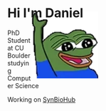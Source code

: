 # Hi I'm Daniel <img align="right" alt="peepoHey" src="peepoHey.gif" width="150px" style="margin-right: 300px; margin-top: -20px" />

PhD Student at CU Boulder studying Computer Science

Working on [SynBioHub][sbh]

[sbh]: https://github.com/SynBioHub
<!--
**danielfang97/danielfang97** is a ✨ _special_ ✨ repository because its `README.md` (this file) appears on your GitHub profile.

Here are some ideas to get you started:

- 🔭 I’m currently working on ...
- 🌱 I’m currently learning ...
- 👯 I’m looking to collaborate on ...
- 🤔 I’m looking for help with ...
- 💬 Ask me about ...
- 📫 How to reach me: ...
- 😄 Pronouns: ...
- ⚡ Fun fact: ...
-->
